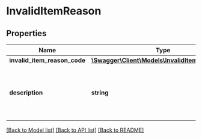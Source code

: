 # InvalidItemReason

## Properties

Name | Type | Description | Notes
------------ | ------------- | ------------- | -------------
**invalid_item_reason_code** | [**\Swagger\Client\Models\InvalidItemReasonCode**](InvalidItemReasonCode.md) |  |
**description** | **string** | A human readable description of the invalid item reason code. |

[[Back to Model list]](../../README.md#documentation-for-models) [[Back to API list]](../../README.md#documentation-for-api-endpoints) [[Back to README]](../../README.md)

